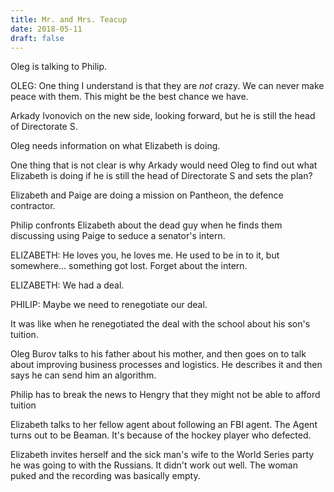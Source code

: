 ```yaml
---
title: Mr. and Mrs. Teacup
date: 2018-05-11
draft: false
---
```

Oleg is talking to Philip.

OLEG:
One thing I understand is that they are _not_ crazy. We can never make peace with them. This might be the best chance we have.

Arkady Ivonovich on the new side, looking forward, but he is still the head of Directorate S.

Oleg needs information on what Elizabeth is doing.

One thing that is not clear is why Arkady would need Oleg to find out what Elizabeth is doing if he is still the head of Directorate S and sets the plan?

Elizabeth and Paige are doing a mission on Pantheon, the defence contractor.

Philip confronts Elizabeth about the dead guy when he finds them discussing using Paige to seduce a senator's intern.

ELIZABETH:
He loves you, he loves me. He used to be in to it, but somewhere... something got lost. Forget about the intern.

ELIZABETH:
We had a deal.

PHILIP:
Maybe we need to renegotiate our deal. 

It was like when he renegotiated the deal with the school about his son's tuition.

Oleg Burov talks to his father about his mother, and then goes on to talk about improving business processes and logistics. He describes it and then says he can send him an algorithm.

Philip has to break the news to Hengry that they might not be able to afford tuition

Elizabeth talks to her fellow agent about following an FBI agent. The Agent turns out to be Beaman. It's because of the hockey player who defected.

Elizabeth invites herself and the sick man's wife to the World Series party he was going to with the Russians. It didn't work out well. The woman puked and the recording was basically empty.
